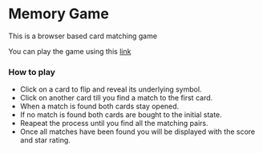 # Memory Game
 This is a browser based card matching game
 
 You can play the game using this [link](https://fatehak.github.io/Memory-Game/)
 ### How to play
* Click on a card to flip and reveal its underlying symbol.
* Click on another card till you find a match to the first card.
* When a match is found both cards stay opened.
* If no match is found both cards are bought to the initial state.
* Reapeat the process until you find all the matching pairs.
* Once all matches have been found you will be displayed with the score and star rating.

